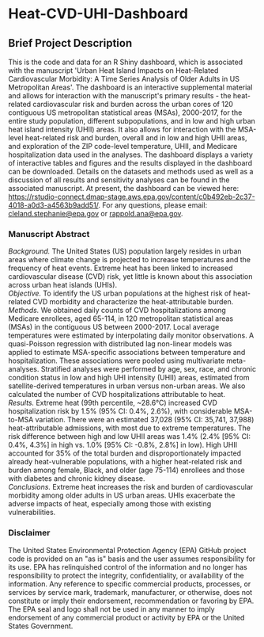 # Heat-CVD-UHI-Dashboard

## Brief Project Description
This is the code and data for an R Shiny dashboard, which is associated with the manuscript 'Urban Heat Island Impacts on Heat-Related Cardiovascular Morbidity: A Time Series Analysis of Older Adults in US Metropolitan Areas'. The dashboard is an interactive supplemental material and allows for interaction with the manuscript's primary results - the heat-related cardiovascular risk and burden across the urban cores of 120 contiguous US metropolitan statistical areas (MSAs), 2000-2017, for the entire study population, different subpopulations, and in low and high urban heat island intensity (UHII) areas. It also allows for interaction with the MSA-level heat-related risk and burden, overall and in low and high UHII areas, and exploration of the ZIP code-level temperature, UHII, and Medicare hospitalization data used in the analyses. The dashboard displays a variety of interactive tables and figures and the results displayed in the dashboard can be downloaded. Details on the datasets and methods used as well as a discussion of all results and sensitivity analyses can be found in the associated manuscript. At present, the dashboard can be viewed here: https://rstudio-connect.dmap-stage.aws.epa.gov/content/c0b492eb-2c37-4018-a0d3-a4563b9add51/. For any questions, please email: cleland.stephanie@epa.gov or rappold.ana@epa.gov.

### Manuscript Abstract
<i>Background.</i> The United States (US) population largely resides in urban areas where climate change is projected to increase temperatures and the frequency of heat events. Extreme heat has been linked to increased cardiovascular disease (CVD) risk, yet little is known about this association across urban heat islands (UHIs).<br> 
<i>Objective.</i> To identify the US urban populations at the highest risk of heat-related CVD morbidity and characterize the heat-attributable burden. <br>
<i>Methods.</i> We obtained daily counts of CVD hospitalizations among Medicare enrollees, aged 65-114, in 120 metropolitan statistical areas (MSAs) in the contiguous US between 2000-2017. Local average temperatures were estimated by interpolating daily monitor observations. A quasi-Poisson regression with distributed lag non-linear models was applied to estimate MSA-specific associations between temperature and hospitalization. These associations were pooled using multivariate meta-analyses. Stratified analyses were performed by age, sex, race, and chronic condition status in low and high UHI intensity (UHII) areas, estimated from satellite-derived temperatures in urban versus non-urban areas. We also calculated the number of CVD hospitalizations attributable to heat. <br>
<i>Results.</i> Extreme heat (99th percentile, ~28.6°C) increased CVD hospitalization risk by 1.5% (95% CI: 0.4%, 2.6%), with considerable MSA-to-MSA variation. There were an estimated 37,028 (95% CI: 35,741, 37,988) heat-attributable admissions, with most due to extreme temperatures. The risk difference between high and low UHII areas was 1.4% (2.4% [95% CI: 0.4%, 4.3%] in high vs. 1.0% [95% CI: -0.8%, 2.8%] in low). High UHII accounted for 35% of the total burden and disproportionately impacted already heat-vulnerable populations, with a higher heat-related risk and burden among female, Black, and older (age 75-114) enrollees and those with diabetes and chronic kidney disease.<br>
<i>Conclusions.</i> Extreme heat increases the risk and burden of cardiovascular morbidity among older adults in US urban areas. UHIs exacerbate the adverse impacts of heat, especially among those with existing vulnerabilities.

### Disclaimer
The United States Environmental Protection Agency (EPA) GitHub project code is provided on an "as is" basis and the user assumes responsibility for its use. EPA has relinquished control of the information and no longer has responsibility to protect the integrity, confidentiality, or availability of the information. Any reference to specific commercial products, processes, or services by service mark, trademark, manufacturer, or otherwise, does not constitute or imply their endorsement, recommendation or favoring by EPA. The EPA seal and logo shall not be used in any manner to imply endorsement of any commercial product or activity by EPA or the United States Government. 
